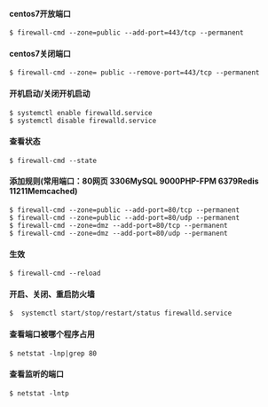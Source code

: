 #### centos7开放端口
```shell
$ firewall-cmd --zone=public --add-port=443/tcp --permanent
```

#### centos7关闭端口
```shell
$ firewall-cmd --zone= public --remove-port=443/tcp --permanent
```

#### 开机启动/关闭开机启动
```shell
$ systemctl enable firewalld.service
$ systemctl disable firewalld.service
```

#### 查看状态
```shell
$ firewall-cmd --state
```
#### 添加规则(常用端口：80网页 3306MySQL 9000PHP-FPM 6379Redis 11211Memcached)
```shell
$ firewall-cmd --zone=public --add-port=80/tcp --permanent  
$ firewall-cmd --zone=public --add-port=80/udp --permanent  
$ firewall-cmd --zone=dmz --add-port=80/tcp --permanent  
$ firewall-cmd --zone=dmz --add-port=80/udp --permanent 
```
#### 生效
```shell
$ firewall-cmd --reload
```

#### 开启、关闭、重启防火墙
```shell
$  systemctl start/stop/restart/status firewalld.service
```

#### 查看端口被哪个程序占用

```shell
$ netstat -lnp|grep 80
```

#### 查看监听的端口
```shell
$ netstat -lntp
```
